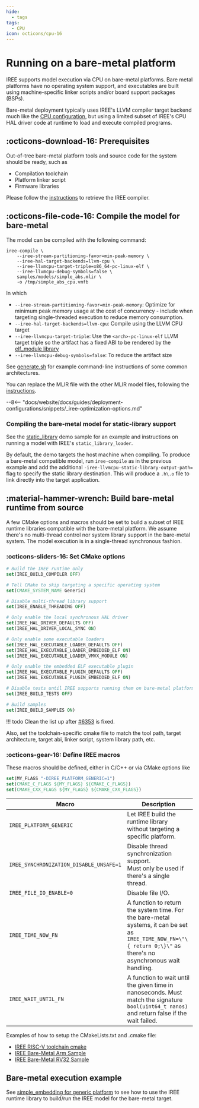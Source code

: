 ```yaml
---
hide:
  - tags
tags:
  - CPU
icon: octicons/cpu-16
---
```


# Running on a bare-metal platform

IREE supports model execution via CPU on bare-metal platforms. Bare metal
platforms have no operating system support, and executables are built using
machine-specific linker scripts and/or board support packages (BSPs).

Bare-metal deployment typically uses IREE's LLVM compiler target backend much
like the [CPU configuration](./cpu.md), but using a limited subset of IREE's CPU
HAL driver code at runtime to load and execute compiled programs.

## :octicons-download-16: Prerequisites

Out-of-tree bare-metal platform tools and source code for the system should be
ready, such as

* Compilation toolchain
* Platform linker script
* Firmware libraries

Please follow the
[instructions](./cpu.md#get-the-iree-compiler)
to retrieve the IREE compiler.

## :octicons-file-code-16: Compile the model for bare-metal

The model can be compiled with the following command:

``` shell
iree-compile \
    --iree-stream-partitioning-favor=min-peak-memory \
    --iree-hal-target-backends=llvm-cpu \
    --iree-llvmcpu-target-triple=x86_64-pc-linux-elf \
    --iree-llvmcpu-debug-symbols=false \
    samples/models/simple_abs.mlir \
    -o /tmp/simple_abs_cpu.vmfb

```

In which

* `--iree-stream-partitioning-favor=min-peak-memory`: Optimize for minimum peak
    memory usage at the cost of concurrency - include when targeting
    single-threaded execution to reduce memory consumption.
* `--iree-hal-target-backends=llvm-cpu`: Compile using the LLVM CPU target
* `--iree-llvmcpu-target-triple`: Use the `<arch>-pc-linux-elf` LLVM target triple
    so the artifact has a fixed ABI to be rendered by the
    [elf_module library](https://github.com/iree-org/iree/tree/main/runtime/src/iree/hal/local/elf)
* `--iree-llvmcpu-debug-symbols=false`: To reduce the artifact size

See [generate.sh](https://github.com/iree-org/iree/blob/main/runtime/src/iree/hal/local/elf/testdata/generate.sh)
for example command-line instructions of some common architectures.

You can replace the MLIR file with the other MLIR model files, following the
[instructions](./cpu.md#compile-a-program).

--8<-- "docs/website/docs/guides/deployment-configurations/snippets/_iree-optimization-options.md"

### Compiling the bare-metal model for static-library support

See the [static_library](https://github.com/iree-org/iree/tree/main/samples/static_library)
demo sample for an example and instructions on running a model with IREE's
`static_library_loader`.

By default, the demo targets the host machine when compiling. To produce a
bare-metal compatible model, run `iree-compile` as in the previous example
and add the additional `-iree-llvmcpu-static-library-output-path=` flag to specify
the static library destination. This will produce a `.h\.o` file to link
directly into the target application.

## :material-hammer-wrench: Build bare-metal runtime from source

A few CMake options and macros should be set to build a subset of IREE runtime
libraries compatible with the bare-metal platform. We assume there's no
multi-thread control nor system library support in the bare-metal system. The
model execution is in a single-thread synchronous fashion.

### :octicons-sliders-16: Set CMake options

``` cmake
# Build the IREE runtime only
set(IREE_BUILD_COMPILER OFF)

# Tell CMake to skip targeting a specific operating system
set(CMAKE_SYSTEM_NAME Generic)

# Disable multi-thread library support
set(IREE_ENABLE_THREADING OFF)

# Only enable the local synchronous HAL driver
set(IREE_HAL_DRIVER_DEFAULTS OFF)
set(IREE_HAL_DRIVER_LOCAL_SYNC ON)

# Only enable some executable loaders
set(IREE_HAL_EXECUTABLE_LOADER_DEFAULTS OFF)
set(IREE_HAL_EXECUTABLE_LOADER_EMBEDDED_ELF ON)
set(IREE_HAL_EXECUTABLE_LOADER_VMVX_MODULE ON)

# Only enable the embedded ELF executable plugin
set(IREE_HAL_EXECUTABLE_PLUGIN_DEFAULTS OFF)
set(IREE_HAL_EXECUTABLE_PLUGIN_EMBEDDED_ELF ON)

# Disable tests until IREE supports running them on bare-metal platforms
set(IREE_BUILD_TESTS OFF)

# Build samples
set(IREE_BUILD_SAMPLES ON)
```

!!! todo
    Clean the list up after [#6353](https://github.com/iree-org/iree/issues/6353)
    is fixed.

Also, set the toolchain-specific cmake file to match the tool path, target
architecture, target abi, linker script, system library path, etc.

### :octicons-gear-16: Define IREE macros

These macros should be defined, either in C/C++ or via CMake options like

``` cmake
set(MY_FLAGS "-DIREE_PLATFORM_GENERIC=1")
set(CMAKE_C_FLAGS ${MY_FLAGS} ${CMAKE_C_FLAGS})
set(CMAKE_CXX_FLAGS ${MY_FLAGS} ${CMAKE_CXX_FLAGS})
```

| Macro | Description |
| ----- | ----------- |
| `IREE_PLATFORM_GENERIC` | Let IREE build the runtime library without targeting a specific platform. |
| `IREE_SYNCHRONIZATION_DISABLE_UNSAFE=1` | Disable thread synchronization support.<br>Must only be used if there's a single thread. |
| `IREE_FILE_IO_ENABLE=0` | Disable file I/O. |
| `IREE_TIME_NOW_FN` | A function to return the system time. For the bare-metal systems, it can be set as `IREE_TIME_NOW_FN=\"\{ return 0;\}\"` as there's no asynchronous wait handling. |
| `IREE_WAIT_UNTIL_FN` | A function to wait until the given time in nanoseconds. Must match the signature `bool(uint64_t nanos)` and return false if the wait failed. |

Examples of how to setup the CMakeLists.txt and .cmake file:

* [IREE RISC-V toolchain cmake](https://github.com/iree-org/iree/blob/main/build_tools/cmake/riscv.toolchain.cmake)
* [IREE Bare-Metal Arm Sample](https://github.com/iree-org/iree-bare-metal-arm)
* [IREE Bare-Metal RV32 Sample](https://github.com/AmbiML/iree-rv32-springbok)

## Bare-metal execution example

See
[simple_embedding for generic platform](https://github.com/iree-org/iree/blob/main/samples/simple_embedding/README.md#generic-platform-support)
to see how to use the IREE runtime library to build/run the IREE model for the
bare-metal target.
